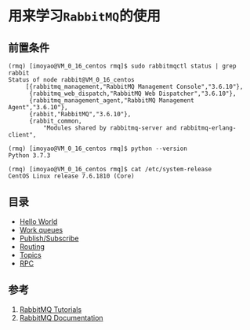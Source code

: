 # 用来学习`RabbitMQ`的使用
## 前置条件
```
(rmq) [imoyao@VM_0_16_centos rmq]$ sudo rabbitmqctl status | grep rabbit
Status of node rabbit@VM_0_16_centos
     [{rabbitmq_management,"RabbitMQ Management Console","3.6.10"},
      {rabbitmq_web_dispatch,"RabbitMQ Web Dispatcher","3.6.10"},
      {rabbitmq_management_agent,"RabbitMQ Management Agent","3.6.10"},
      {rabbit,"RabbitMQ","3.6.10"},
      {rabbit_common,
          "Modules shared by rabbitmq-server and rabbitmq-erlang-client",
          
(rmq) [imoyao@VM_0_16_centos rmq]$ python --version
Python 3.7.3

(rmq) [imoyao@VM_0_16_centos rmq]$ cat /etc/system-release
CentOS Linux release 7.6.1810 (Core) 
```
## 目录
- [Hello World](codes/hello_world/)
- [Work queues](codes/work_queue/)
- [Publish/Subscribe](codes/publish_subscribe/)
- [Routing](codes/routing/)
- [Topics](codes/topics/)
- [RPC](codes/rpc/)

## 参考
1. [RabbitMQ Tutorials](https://www.rabbitmq.com/getstarted.html)
2. [RabbitMQ Documentation](https://www.rabbitmq.com/documentation.html)
